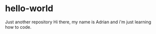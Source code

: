 # hello-world
Just another repository
Hi there, my name is Adrian and i'm just learning how to code.
